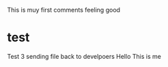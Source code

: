 This is muy first comments 
feeling good

# test
Test 3 sending file back to develpoers
Hello This is me 
